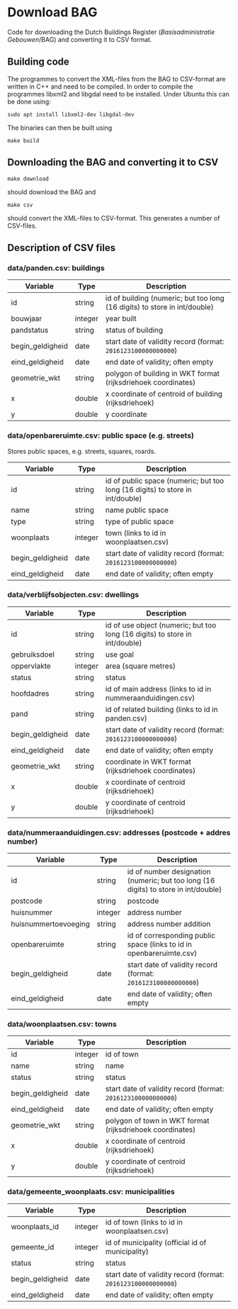 # Download BAG #

Code for downloading the Dutch Buildings Register (*Basisadministratie Gebouwen*/BAG) and converting it to CSV format. 




## Building code ##

The programmes to convert the XML-files from the BAG to CSV-format are written
in C++ and need to be compiled. In order to compile the programmes libxml2 and
libgdal need to be installed. Under Ubuntu this can be done using:

```
sudo apt install libxml2-dev libgdal-dev
```

The binaries can then be built using

```
make build
```

## Downloading the BAG and converting it to CSV ##

```
make download
```

should download the BAG and

```
make csv 
```

should convert the XML-files to CSV-format. This generates a number of CSV-files. 

## Description of CSV files ##

### data/panden.csv: buildings ###

Variable             | Type     | Description
---------------------|----------|--------------------------------------------------------------
id                   | string   | id of building (numeric; but too long (16 digits) to store in int/double)
bouwjaar             | integer  | year built
pandstatus           | string   | status of building
begin\_geldigheid    | date     | start date of validity record (format: `2016123100000000000`)
eind\_geldigheid     | date     | end date of validity; often empty
geometrie\_wkt       | string   | polygon of building in WKT format (rijksdriehoek coordinates)
x                    | double   | x coordinate of centroid of building (rijksdriehoek)
y                    | double   | y coordinate

### data/openbareruimte.csv: public space (e.g. streets) ###

Stores public spaces, e.g. streets, squares, roards. 

Variable             | Type     | Description
---------------------|----------|--------------------------------------------------------------
id                   | string   | id of public space (numeric; but too long (16 digits) to store in int/double)
name                 | string   | name public space
type                 | string   | type of public space
woonplaats           | integer  | town (links to id in woonplaatsen.csv)
begin\_geldigheid    | date     | start date of validity record (format: `2016123100000000000`)
eind\_geldigheid     | date     | end date of validity; often empty

### data/verblijfsobjecten.csv: dwellings ###

Variable             | Type     | Description
---------------------|----------|--------------------------------------------------------------
id                   | string   | id of use object (numeric; but too long (16 digits) to store in int/double)
gebruiksdoel         | string   | use goal
oppervlakte          | integer  | area (square metres)
status               | string   | status
hoofdadres           | string   | id of main address (links to id in nummeraanduidingen.csv)
pand                 | string   | id of related building (links to id in panden.csv)
begin\_geldigheid    | date     | start date of validity record (format: `2016123100000000000`)
eind\_geldigheid     | date     | end date of validity; often empty
geometrie\_wkt       | string   | coordinate in WKT format (rijksdriehoek coordinates)
x                    | double   | x coordinate of centroid (rijksdriehoek)
y                    | double   | y coordinate of centroid (rijksdriehoek)

### data/nummeraanduidingen.csv: addresses (postcode + addres number) ###

Variable             | Type     | Description
---------------------|----------|--------------------------------------------------------------
id                   | string   | id of number designation (numeric; but too long (16 digits) to store in int/double)
postcode             | string   | postcode 
huisnummer           | integer  | address number
huisnummertoevoeging | string   | address number addition
openbareruimte       | string   | id of corresponding public space (links to id in openbareruimte.csv)
begin\_geldigheid    | date     | start date of validity record (format: `2016123100000000000`)
eind\_geldigheid     | date     | end date of validity; often empty

### data/woonplaatsen.csv: towns ###

Variable             | Type     | Description
---------------------|----------|--------------------------------------------------------------
id                   | integer  | id of town
name                 | string   | name 
status               | string   | status 
begin\_geldigheid    | date     | start date of validity record (format: `2016123100000000000`)
eind\_geldigheid     | date     | end date of validity; often empty
geometrie\_wkt       | string   | polygon of town in WKT format (rijksdriehoek coordinates)
x                    | double   | x coordinate of centroid (rijksdriehoek)
y                    | double   | y coordinate of centroid (rijksdriehoek)

### data/gemeente\_woonplaats.csv: municipalities ###

Variable             | Type     | Description
---------------------|----------|--------------------------------------------------------------
woonplaats\_id       | integer  | id of town (links to id in woonplaatsen.csv)
gemeente\_id         | integer  | id of municipality (official id of municipality)
status               | string   | status 
begin\_geldigheid    | date     | start date of validity record (format: `2016123100000000000`)
eind\_geldigheid     | date     | end date of validity; often empty

